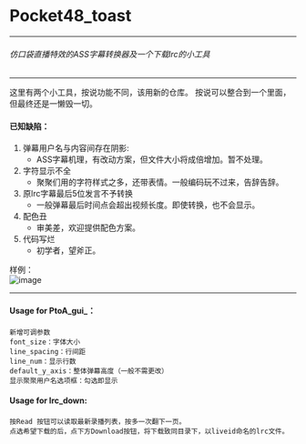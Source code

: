 # Pocket48_toast

----

###### 仿口袋直播特效的ASS字幕转换器及一个下载lrc的小工具

---

这里有两个小工具，按说功能不同，该用新的仓库。
按说可以整合到一个里面，但最终还是一懒毁一切。

#### 已知缺陷：

1. 弹幕用户名与内容间存在阴影:
   - ASS字幕机理，有改动方案，但文件大小将成倍增加。暂不处理。
2. 字符显示不全
   - 聚聚们用的字符样式之多，还带表情。一般编码玩不过来，告辞告辞。
3. 原lrc字幕最后5位发言不予转换
   - 一般弹幕最后时间点会超出视频长度。即使转换，也不会显示。
4. 配色丑
   - 审美差，欢迎提供配色方案。
5. 代码写烂
   - 初学者，望斧正。

样例：     
![image](https://github.com/GNZ48live/Pocket48_to_ass/blob/master/Simple.jpg "蕾蕾镇楼")

------------

#### Usage for PtoA_gui_：

```
新增可调参数
font_size：字体大小
line_spacing：行间距
line_num：显示行数
default_y_axis：整体弹幕高度（一般不需更改）
显示聚聚用户名选项框：勾选即显示

```

#### Usage for lrc_down:

```
按Read 按钮可以读取最新录播列表，按多一次翻下一页。
点选希望下载的后，点下方Download按钮，将下载致同目录下，以liveid命名的lrc文件。
```
